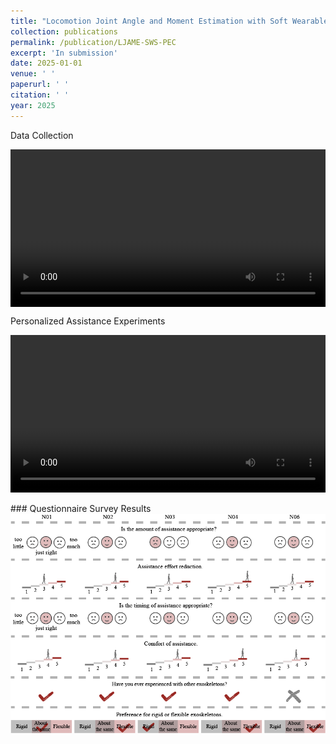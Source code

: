 ```yaml
---
title: "Locomotion Joint Angle and Moment Estimation with Soft Wearable Sensors for Personalized Exoskeleton Control"
collection: publications
permalink: /publication/LJAME-SWS-PEC
excerpt: 'In submission'
date: 2025-01-01
venue: ' '
paperurl: ' '
citation: ' '
year: 2025
---
```



Data Collection
<div style="display:flex;justify-content:center;">
<video width="600" controls>
  <source src="/images/Data_collection_LOCO.mp4" type="video/mp4">
  Your browser does not support the video tag.
</video>
</div>

Personalized Assistance Experiments
<br>
<div style="display:flex;justify-content:center;">
<video width="600" controls>
  <source src="/images/Personalized.mp4" type="video/mp4">
  Your browser does not support the video tag.
</video>
</div>

<br>
### Questionnaire Survey Results
<div style="display:flex;justify-content:center;">
   <img src="/images/WEN.png" width="600" alt="Fig" style="margin:auto;">
</div>
<br>
